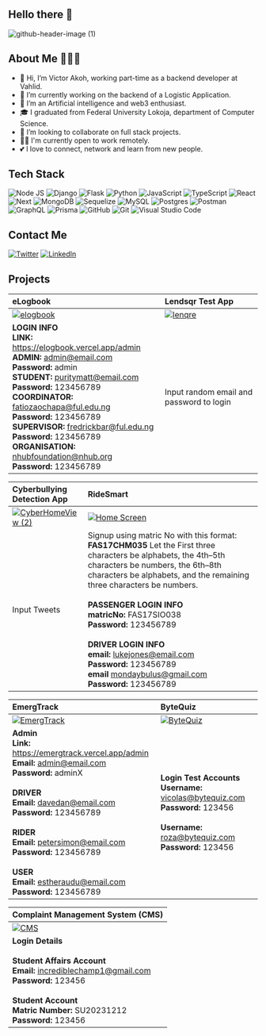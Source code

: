 <!--
**Vicolas11/Vicolas11** is a ✨ _special_ ✨ repository because its `README.md` (this file) appears on your GitHub profile.

Here are some ideas to get you started:


- 🌱 I’m currently learning ...
- 👯 I’m looking to collaborate on ...
- 🤔 I’m looking for help with ...
- 💬 Ask me about ...
- 📫 How to reach me: ...
- 😄 Pronouns: ...
- ⚡ Fun fact: ...
-->


## Hello there 👋
![github-header-image (1)](https://user-images.githubusercontent.com/46172140/226135279-2e28d174-9628-42c9-a4f7-136fb1885bf7.png)

## About Me 👨🏽‍💻
- 👋 Hi, I’m Victor Akoh, working part-time as a backend developer at Vahlid.
- 🔭 I’m currently working on the backend of a Logistic Application.
- 👀 I’m an Artificial intelligence and web3 enthusiast.
- 🎓 I graduated from Federal University Lokoja, department of Computer Science.
- 💞️ I’m looking to collaborate on full stack projects.
- 👷‍♀️ I'm currently open to work remotely.
- 💕 I love to connect, network and learn from new people.

## Tech Stack 
![Node JS](https://img.shields.io/badge/Node.js-8BBF3D?style=for-the-badge&logo=nodedotjs&logoColor=black)
![Django](https://img.shields.io/badge/Django-092D1F?style=for-the-badge&logo=django&logoColor=white)
![Flask](https://img.shields.io/badge/Flask-fff?style=for-the-badge&logo=flask&logoColor=black)
![Python](https://img.shields.io/badge/Python-376FA0?style=for-the-badge&logo=python&logoColor=white)
![JavaScript](https://img.shields.io/badge/Javascript-CFB431?style=for-the-badge&logo=javascript&logoColor=white)
![TypeScript](https://img.shields.io/badge/typescript-%23007ACC.svg?style=for-the-badge&logo=typescript&logoColor=white)
![React](https://img.shields.io/badge/React-5ED3F3?style=for-the-badge&logo=react&logoColor=white)
![Next](https://img.shields.io/badge/Next-100000?style=for-the-badge&logo=nextdotjs&logoColor=white)
![MongoDB](https://img.shields.io/badge/MongoDB-%234ea94b.svg?style=for-the-badge&logo=mongodb&logoColor=white)
![Sequelize](https://img.shields.io/badge/Sequelize-52B0E7?style=for-the-badge&logo=Sequelize&logoColor=white)
![MySQL](https://img.shields.io/badge/mysql-%2300f.svg?style=for-the-badge&logo=mysql&logoColor=white)
![Postgres](https://img.shields.io/badge/postgres-%23316192.svg?style=for-the-badge&logo=postgresql&logoColor=white)
![Postman](https://img.shields.io/badge/Postman-FF6C37?style=for-the-badge&logo=postman&logoColor=white)
![GraphQL](https://img.shields.io/badge/GraphQL-DE33A6?style=for-the-badge&logo=graphql&logoColor=white)
![Prisma](https://img.shields.io/badge/Prisma-0B3147?style=for-the-badge&logo=prisma&logoColor=white)
![GitHub](https://img.shields.io/badge/GitHub-100000?style=for-the-badge&logo=github&logoColor=white)
![Git](https://img.shields.io/badge/git-%23F05033.svg?style=for-the-badge&logo=git&logoColor=white)
![Visual Studio Code](https://img.shields.io/badge/Visual%20Studio%20Code-0078d7.svg?style=for-the-badge&logo=visual-studio-code&logoColor=white)


## Contact Me
[![Twitter](https://img.shields.io/badge/Twitter-1DA1F2?style=for-the-badge&logo=twitter&logoColor=white)](https://twitter.com/am_vicolas)
[![LinkedIn](https://img.shields.io/badge/LinkedIn-0077B5?style=for-the-badge&logo=linkedin&logoColor=white)](https://www.linkedin.com/in/vicolas-akoh/)

## Projects
| eLogbook | Lendsqr Test App |
| :--- | :--- |
| [![elogbook](https://user-images.githubusercontent.com/46172140/226142698-0badee98-310e-41fd-97c3-2bfd1bc87c2b.jpg)](https://elogbook.vercel.app/) | [![lenqre](https://user-images.githubusercontent.com/46172140/226142776-8d92beac-96f8-4f97-8255-179622526fec.jpg)](https://victor-akoh-lendsqr-fe-test.vercel.app/) |
| **LOGIN INFO** <br/> **LINK:** https://elogbook.vercel.app/admin <br/> **ADMIN:** admin@email.com <br/> **Password:** admin <br/> **STUDENT:** puritymatt@email.com <br/> **Password:** 123456789 <br/> **COORDINATOR:** fatiozaochapa@ful.edu.ng <br/> **Password:** 123456789 <br/> **SUPERVISOR:** fredrickbar@ful.edu.ng <br/> **Password:** 123456789 <br/> **ORGANISATION:** nhubfoundation@nhub.org <br/> **Password:** 123456789 | Input random email and password to login |

| Cyberbullying Detection App | RideSmart |
| :--- | :--- |
| [![CyberHomeView (2)](https://user-images.githubusercontent.com/46172140/226143512-42dcb155-d56a-479c-be3e-8834e1d0a929.jpg)](https://cyberbullying.onrender.com/) | [![Home Screen](https://github.com/Vicolas11/Vicolas11/assets/46172140/ca666adf-b461-4c0d-93da-8ef536cbc6cb)](https://ridesmart.vercel.app/) |
| Input Tweets | Signup using matric No with this format: **FAS17CHM035** Let the First three characters be alphabets, the 4th–5th characters be numbers, the 6th–8th characters be alphabets, and the remaining three characters be numbers. <br/><br/> **PASSENGER LOGIN INFO** <br/> **matricNo:** FAS17SIO038 <br/> **Password:** 123456789 <br/><br/> **DRIVER LOGIN INFO** <br/> **email:** lukejones@email.com  <br/> **Password:** 123456789 <br/> **email** mondaybulus@gmail.com <br/> **Password:** 123456789 |

| EmergTrack | ByteQuiz |
| :--- | :--- |
| [![EmergTrack](https://github.com/Vicolas11/Vicolas11/assets/46172140/df331d63-c7f5-44ad-9503-c26cf517ed43)](https://emergtrack.vercel.app/) | [![ByteQuiz](https://github.com/Vicolas11/Vicolas11/assets/46172140/119e5809-64c2-4aac-8e9d-f84b9bb0c5cf)](https://bytequiz.vercel.app/) |
| **Admin** <br/>**Link:** https://emergtrack.vercel.app/admin <br/>**Email:** admin@email.com <br/>**Password:** adminX   <br/><br/>**DRIVER** <br/> **Email:** davedan@email.com <br/> **Password:** 123456789 <br/><br/> **RIDER** <br/> **Email:** petersimon@email.com <br/> **Password:** 123456789 <br/><br/> **USER** <br/> **Email:** estheraudu@email.com <br/> **Password:** 123456789 | **Login Test Accounts** <br/>**Username:** vicolas@bytequiz.com <br/>**Password:** 123456 <br/><br/>**Username:** roza@bytequiz.com <br/>**Password:** 123456  |

| Complaint Management System (CMS) |
| :--- |
| [![CMS](https://github.com/Vicolas11/Vicolas11/assets/46172140/40b87827-d979-4f4e-b684-b3e4804b65cb)](https://complaints-green.vercel.app/) |
| **Login Details** <br/><br/>**Student Affairs Account**<br/>**Email:** incrediblechamp1@gmail.com <br/>**Password:** 123456 <br/><br/>**Student Account**<br/>**Matric Number:** SU20231212 <br/>**Password:** 123456 |
